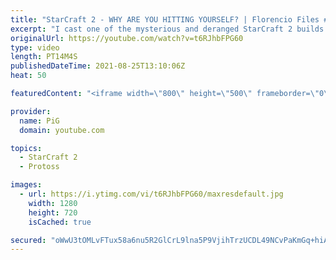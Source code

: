 ```yaml
---
title: "StarCraft 2 - WHY ARE YOU HITTING YOURSELF? | Florencio Files #238"
excerpt: "I cast one of the mysterious and deranged StarCraft 2 builds of the one and only, Florencio, the dude that invented the Protoss proxy nexus recall rush. And this time he's neural parasiting his poor Protoss opponent 🐷 Support PiG: https://www.pigstarcraft.com/support/  🧜Florencio Files Playlist: https://www.youtube.com/playlist?list=PLFUDU8AOevUfznFLMRCxI0ez9HZTyL6Tk"
originalUrl: https://youtube.com/watch?v=t6RJhbFPG60
type: video
length: PT14M4S
publishedDateTime: 2021-08-25T13:10:06Z
heat: 50

featuredContent: "<iframe width=\"800\" height=\"500\" frameborder=\"0\" src=\"https://www.youtube.com/embed/t6RJhbFPG60\" allow=\"accelerometer; autoplay; encrypted-media; gyroscope; picture-in-picture\" allowfullscreen></iframe>"

provider:
  name: PiG
  domain: youtube.com

topics:
  - StarCraft 2
  - Protoss

images:
  - url: https://i.ytimg.com/vi/t6RJhbFPG60/maxresdefault.jpg
    width: 1280
    height: 720
    isCached: true

secured: "oWwU3tOMLvFTux58a6nu5R2GlCrL9lna5P9VjihTrzUCDL49NCvPaKmGq+hiAEa3dtmuoFj55qkMFIEXkwYeNf5Cj9KPJULbZhGCujQ7MyOQ083Rf86HJ1XkvloP9RUS/uQySIE/gaNjJlWRysxw8YRtm2gSHnekzN5qbstYCHxY39nl/ahRShE1Y74Blj41yqRaLzP9BhXoru5i57gVQ7B1TRxNEpxHnXjBfhOdiH+qjgtZyQl6HvfBWops9RDrIeTCiYRTRpQZFyPe4OIaZqwyUkLcRXeTmfQmZ2md0YGR/dkd3/jVzgS30IaiCRYPPinfFVNETdhCwHzo5oz1jIORt98LfFXxF+kRcp2TNHp3MpDieXbq28cHLBm5fT47LlkH508KZBs2QHrvRi8YsTEE8RMfmU8tNJQSx8jmNSo=;PtkhIm0K6venrsiB7SRqjg=="
---
```


